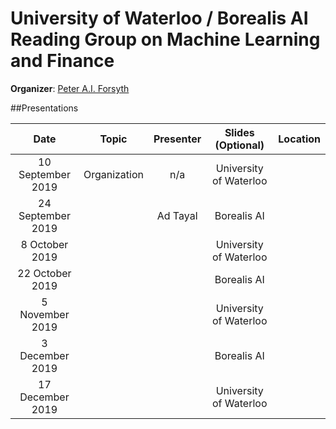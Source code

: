 # University of Waterloo / Borealis AI Reading Group on Machine Learning and Finance

**Organizer**: [Peter A.I. Forsyth](mailto:peter.forsyth@borealisai.com)

##Presentations

|Date| Topic | Presenter| Slides (Optional) | Location
|:----------------:|:----------------------------------------:|:----------:|:------:|:-------:|
| 10 September 2019 | Organization | n/a | University of Waterloo| 
| 24 September 2019 |  |Ad Tayal  | Borealis AI  |
| 8 October 2019 | | | University of Waterloo  |
| 22 October 2019 || | Borealis AI  |
| 5 November 2019 | | |  University of Waterloo |
| 3 December 2019 | | | Borealis AI |
| 17 December 2019 | | | University of Waterloo |
